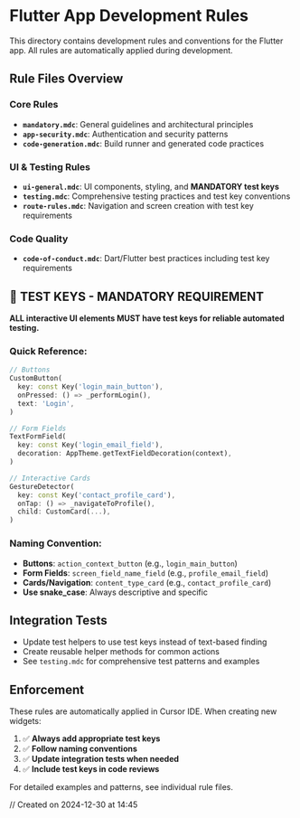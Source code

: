 # Flutter App Development Rules

This directory contains development rules and conventions for the Flutter app. All rules are automatically applied during development.

## Rule Files Overview

### Core Rules

- **`mandatory.mdc`**: General guidelines and architectural principles
- **`app-security.mdc`**: Authentication and security patterns
- **`code-generation.mdc`**: Build runner and generated code practices

### UI & Testing Rules

- **`ui-general.mdc`**: UI components, styling, and **MANDATORY test keys**
- **`testing.mdc`**: Comprehensive testing practices and test key conventions
- **`route-rules.mdc`**: Navigation and screen creation with test key requirements

### Code Quality

- **`code-of-conduct.mdc`**: Dart/Flutter best practices including test key requirements

## 🔑 TEST KEYS - MANDATORY REQUIREMENT

**ALL interactive UI elements MUST have test keys for reliable automated testing.**

### Quick Reference:

```dart
// Buttons
CustomButton(
  key: const Key('login_main_button'),
  onPressed: () => _performLogin(),
  text: 'Login',
)

// Form Fields
TextFormField(
  key: const Key('login_email_field'),
  decoration: AppTheme.getTextFieldDecoration(context),
)

// Interactive Cards
GestureDetector(
  key: const Key('contact_profile_card'),
  onTap: () => _navigateToProfile(),
  child: CustomCard(...),
)
```

### Naming Convention:

- **Buttons**: `action_context_button` (e.g., `login_main_button`)
- **Form Fields**: `screen_field_name_field` (e.g., `profile_email_field`)
- **Cards/Navigation**: `content_type_card` (e.g., `contact_profile_card`)
- **Use snake_case**: Always descriptive and specific

## Integration Tests

- Update test helpers to use test keys instead of text-based finding
- Create reusable helper methods for common actions
- See `testing.mdc` for comprehensive test patterns and examples

## Enforcement

These rules are automatically applied in Cursor IDE. When creating new widgets:

1. ✅ **Always add appropriate test keys**
2. ✅ **Follow naming conventions**
3. ✅ **Update integration tests when needed**
4. ✅ **Include test keys in code reviews**

For detailed examples and patterns, see individual rule files.

// Created on 2024-12-30 at 14:45
